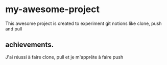 # my-awesome-project

This awesome project is created to experiment git notions like clone, push and pull

## achievements. 

J'ai réussi à faire clone, pull et je m'apprête à faire push
